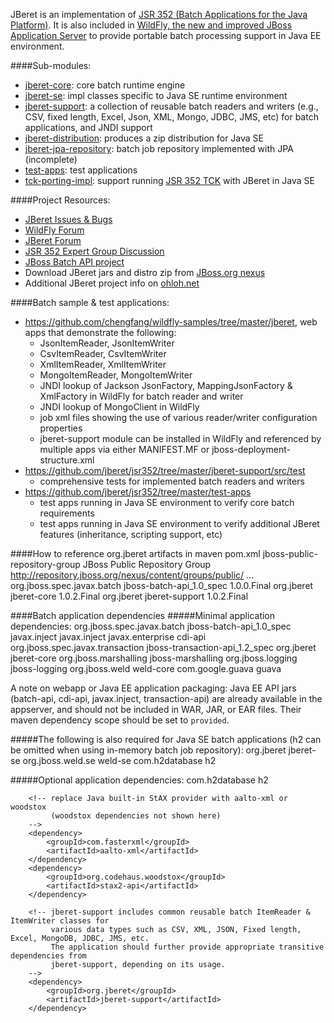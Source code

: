 JBeret is an implementation of [JSR 352 (Batch Applications for the Java Platform)](https://java.net/projects/jbatch). It is also included in [WildFly, the new and improved JBoss Application Server](http://wildfly.org/) to provide portable batch processing support in Java EE environment. 

####Sub-modules:
* [jberet-core](https://github.com/jberet/jsr352/tree/master/jberet-core): core batch runtime engine
* [jberet-se](https://github.com/jberet/jsr352/tree/master/jberet-se): impl classes specific to Java SE runtime environment
* [jberet-support](https://github.com/jberet/jsr352/tree/master/jberet-support): a collection of reusable batch readers and writers (e.g., CSV, fixed length, Excel, Json, XML, Mongo, JDBC, JMS, etc) for batch applications, and JNDI support
* [jberet-distribution](https://github.com/jberet/jsr352/tree/master/jberet-distribution): produces a zip distribution for Java SE
* [jberet-jpa-repository](https://github.com/jberet/jsr352/tree/master/jberet-jpa-repository): batch job repository implemented with JPA (incomplete)
* [test-apps](https://github.com/jberet/jsr352/tree/master/test-apps): test applications
* [tck-porting-impl](https://github.com/jberet/jsr352/tree/master/test-apps): support running [JSR 352 TCK](https://java.net/projects/jbatch/downloads) with JBeret in Java SE

####Project Resources:
* [JBeret Issues & Bugs](https://issues.jboss.org/browse/JBERET-55?jql=project%20%3D%20JBERET)
* [WildFly Forum](https://community.jboss.org/en/wildfly?view=discussions)
* [JBeret Forum](https://community.jboss.org/en/jberet/)
* [JSR 352 Expert Group Discussion](https://java.net/projects/jbatch/lists/public/archive)
* [JBoss Batch API project](https://github.com/jboss/jboss-batch-api_spec)
* Download JBeret jars and distro zip from [JBoss.org nexus](https://repository.jboss.org/nexus/index.html#nexus-search;quick~jberet)
* Additional JBeret project info on [ohloh.net](https://www.ohloh.net/p/jberet)

####Batch sample & test applications:
  - <https://github.com/chengfang/wildfly-samples/tree/master/jberet>, web apps that demonstrate the following:
    + JsonItemReader, JsonItemWriter
    + CsvItemReader, CsvItemWriter
    + XmlItemReader, XmlItemWriter
    + MongoItemReader, MongoItemWriter
    + JNDI lookup of Jackson JsonFactory, MappingJsonFactory & XmlFactory in WildFly for batch reader and writer
    + JNDI lookup of MongoClient in WildFly
    + job xml files showing the use of various reader/writer configuration properties
    + jberet-support module can be installed in WildFly and referenced by multiple apps via either MANIFEST.MF or jboss-deployment-structure.xml
  - <https://github.com/jberet/jsr352/tree/master/jberet-support/src/test>
    + comprehensive tests for implemented batch readers and writers
  - <https://github.com/jberet/jsr352/tree/master/test-apps>
    + test apps running in Java SE environment to verify core batch requirements
    + test apps running in Java SE environment to verify additional JBeret features (inheritance, scripting support, etc)

####How to reference org.jberet artifacts in maven pom.xml
    <repositories>
        <repository>
            <id>jboss-public-repository-group</id>
            <name>JBoss Public Repository Group</name>
            <url>http://repository.jboss.org/nexus/content/groups/public/</url>
        </repository>
    </repositories>
    ...
    <dependencies>
        <dependency>
            <groupId>org.jboss.spec.javax.batch</groupId>
            <artifactId>jboss-batch-api_1.0_spec</artifactId>
            <version>1.0.0.Final</version>
        </dependency>
        <dependency>
            <groupId>org.jberet</groupId>
            <artifactId>jberet-core</artifactId>
            <version>1.0.2.Final</version> <!-- replace it with the desired version -->
        </dependency>
        <dependency>
            <groupId>org.jberet</groupId>
            <artifactId>jberet-support</artifactId>
            <version>1.0.2.Final</version> <!-- replace it with the desired version -->
        </dependency>

####Batch application dependencies
#####Minimal application dependencies:
        <dependency>
            <groupId>org.jboss.spec.javax.batch</groupId>
            <artifactId>jboss-batch-api_1.0_spec</artifactId>
        </dependency>
        <dependency>
            <groupId>javax.inject</groupId>
            <artifactId>javax.inject</artifactId>
        </dependency>
        <dependency>
            <groupId>javax.enterprise</groupId>
            <artifactId>cdi-api</artifactId>
        </dependency>
        <dependency>
            <groupId>org.jboss.spec.javax.transaction</groupId>
            <artifactId>jboss-transaction-api_1.2_spec</artifactId>
        </dependency>
        <dependency>
            <groupId>org.jberet</groupId>
            <artifactId>jberet-core</artifactId>
        </dependency>
        <dependency>
            <groupId>org.jboss.marshalling</groupId>
            <artifactId>jboss-marshalling</artifactId>
        </dependency>
        <dependency>
            <groupId>org.jboss.logging</groupId>
            <artifactId>jboss-logging</artifactId>
        </dependency>
        <dependency>
            <groupId>org.jboss.weld</groupId>
            <artifactId>weld-core</artifactId>
        </dependency>
        <dependency>
            <groupId>com.google.guava</groupId>
            <artifactId>guava</artifactId>
        </dependency>
        
A note on webapp or Java EE application packaging: Java EE API jars (batch-api, cdi-api, javax.inject, transaction-api)
are already available in the appserver, and should not be included in WAR, JAR, or EAR files. Their maven dependency
scope should be set to `provided`.
        
#####The following is also required for Java SE batch applications (h2 can be omitted when using in-memory batch job repository):
        <dependency>
            <groupId>org.jberet</groupId>
            <artifactId>jberet-se</artifactId>
        </dependency>
        <dependency>
            <groupId>org.jboss.weld.se</groupId>
            <artifactId>weld-se</artifactId>
        </dependency>
        <dependency>
            <groupId>com.h2database</groupId>
            <artifactId>h2</artifactId>
        </dependency>
        
#####Optional application dependencies:
        <!-- any JDBC driver jars, e.g., h2, when using jdbc batch job repository -->
        <dependency>
            <groupId>com.h2database</groupId>
            <artifactId>h2</artifactId>
        </dependency>
        
        <!-- replace Java built-in StAX provider with aalto-xml or woodstox
             (woodstox dependencies not shown here)
        -->
        <dependency>
            <groupId>com.fasterxml</groupId>
            <artifactId>aalto-xml</artifactId>
        </dependency>
        <dependency>
            <groupId>org.codehaus.woodstox</groupId>
            <artifactId>stax2-api</artifactId>
        </dependency>
        
        <!-- jberet-support includes common reusable batch ItemReader & ItemWriter classes for
             various data types such as CSV, XML, JSON, Fixed length, Excel, MongoDB, JDBC, JMS, etc.
             The application should further provide appropriate transitive dependencies from 
             jberet-support, depending on its usage.
        -->
        <dependency>
            <groupId>org.jberet</groupId>
            <artifactId>jberet-support</artifactId>
        </dependency>
